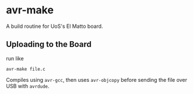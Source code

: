 # avr-make

A build routine for UoS's El Matto board.

## Uploading to the Board

run like

    avr-make file.c

Compiles using `avr-gcc`, then uses `avr-objcopy` before sending the file over USB with `avrdude`.
